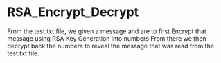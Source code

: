 # RSA_Encrypt_Decrypt

From the test.txt file, we given a message and are to first Encrypt that message using RSA Key Generation into numbers
From there we then decrypt back the numbers to reveal the message that was read from the test.txt file.
